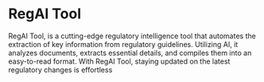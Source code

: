 # RegAI Tool
RegAI Tool, is a cutting-edge regulatory intelligence tool that automates the extraction of key information from regulatory guidelines. Utilizing AI, it analyzes documents, extracts essential details, and compiles them into an easy-to-read format. With RegAI Tool, staying updated on the latest regulatory changes is effortless
